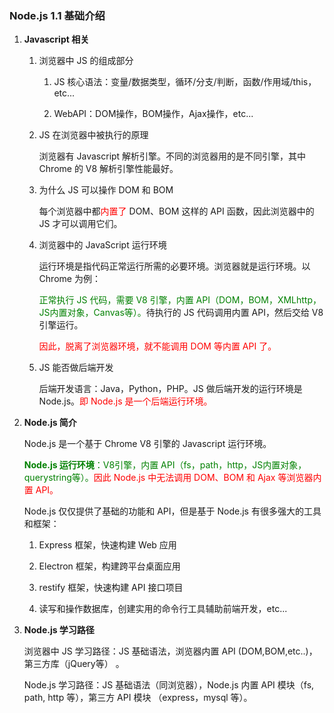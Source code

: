 ### Node.js 1.1 基础介绍

1. **Javascript 相关**

   1. 浏览器中 JS 的组成部分

      1. JS 核心语法：变量/数据类型，循环/分支/判断，函数/作用域/this，etc...

      2. WebAPI：DOM操作，BOM操作，Ajax操作，etc...

         

   2. JS 在浏览器中被执行的原理

      浏览器有 Javascript 解析引擎。不同的浏览器用的是不同引擎，其中 Chrome 的 V8 解析引擎性能最好。

      

   3. 为什么 JS 可以操作 DOM 和 BOM

      每个浏览器中都<font color='red'>内置了</font> DOM、BOM 这样的 API 函数，因此浏览器中的 JS 才可以调用它们。

      

   4. 浏览器中的 JavaScript 运行环境

      运行环境是指代码正常运行所需的必要环境。浏览器就是运行环境。以 Chrome 为例：

      <font color='green'>正常执行 JS 代码，需要 V8 引擎，内置 API（DOM，BOM，XMLhttp，JS内置对象，Canvas等）。</font>待执行的 JS 代码调用内置 API，然后交给 V8 引擎运行。

      <font color='red'>因此，脱离了浏览器环境，就不能调用 DOM 等内置 API 了。</font>

      

   5. JS 能否做后端开发

      后端开发语言：Java，Python，PHP。JS 做后端开发的运行环境是 Node.js。<font color='red'>即 Node.js 是一个后端运行环境。</font>

      

2. **Node.js 简介**

   Node.js 是一个基于 Chrome V8 引擎的 Javascript 运行环境。

   <font color='green'>**Node.js 运行环境**：V8引擎，内置 API（fs，path，http，JS内置对象，querystring等）。</font><font color='red'>因此 Node.js 中无法调用 DOM、BOM 和 Ajax 等浏览器内置 API。</font>

   

   Node.js 仅仅提供了基础的功能和 API，但是基于 Node.js 有很多强大的工具和框架：

   1. Express 框架，快速构建 Web 应用

   2. Electron 框架，构建跨平台桌面应用

   3. restify 框架，快速构建 API 接口项目

   4. 读写和操作数据库，创建实用的命令行工具辅助前端开发，etc...

      

3. **Node.js 学习路径**

   浏览器中 JS 学习路径：JS 基础语法，浏览器内置 API (DOM,BOM,etc..)，第三方库（jQuery等） 。

   Node.js 学习路径：JS 基础语法（同浏览器），Node.js 内置 API 模块（fs, path, http 等），第三方 API 模块 （express，mysql 等）。

   